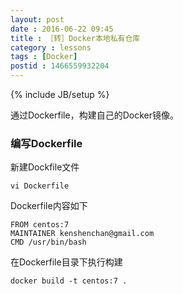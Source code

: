 ```yaml
---
layout: post
date : 2016-06-22 09:45
title : ［转］Docker本地私有仓库
category : lessons
tags : [Docker]
postid : 1466559932204
---
```

{% include JB/setup %}

通过Dockerfile，构建自己的Docker镜像。

### 编写Dockerfile

新建Dockfile文件

```
vi Dockerfile
```

Dockerfile内容如下

```
FROM centos:7
MAINTAINER kenshenchan@gmail.com
CMD /usr/bin/bash
```

在Dockerfile目录下执行构建

```
docker build -t centos:7 .
```





